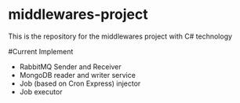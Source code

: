 # middlewares-project
This is the repository for the middlewares project with C# technology

#Current Implement
+ RabbitMQ Sender and Receiver 
+ MongoDB reader and writer service
+ Job (based on Cron Express) injector
+ Job executor
